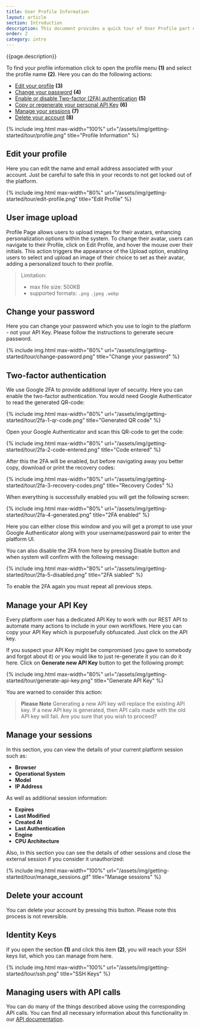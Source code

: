 ```yaml
---
title: User Profile Information
layout: article
section: Introduction
description: This document provides a quick tour of User Profile part of the UI showing how to edit your profile, change your password, enable the 2FA, copy or regenerate the API Key.
order: 2
category: intro
---
```


{{page.description}}

To find your profile information click to open the profile menu **(1)** and select
the profile name **(2)**. Here you can do the following actions:

*   [Edit your profile](#edit-your-profile) **(3)**
*   [Change your password](#change-your-password) **(4)**
*   [Enable or disable Two-factor (2FA) authentication](#two-factor-authentication) **(5)**
*   [Copy or regenerate your personal API Key](#manage-your-api-key) **(6)**
*   [Manage your sessions](#manage-your-sessions) **(7)**
*   [Delete your account](#delete-your-account) **(8)**

{% include img.html max-width="100%" url="/assets/img/getting-started/tour/profile.png" title="Profile Information" %}

## Edit your profile

Here you can edit the name and email address associated with your account. Just be
careful to safe this in your records to not get locked out of the platform.

{% include img.html max-width="80%" url="/assets/img/getting-started/tour/edit-profile.png" title="Edit Profile" %}

## User image upload

Profile Page allows users to upload images for their avatars, enhancing personalization options within the system. To change their avatar, users can navigate to their Profile, click on Edit Profile, and hover the mouse over their initials. This action triggers the appearance of the Upload option, enabling users to select and upload an image of their choice to set as their avatar, adding a personalized touch to their profile.

> Limitation:
> - max file size: 500KB
> - supported formats: `.png` `.jpeg` `.webp`

## Change your password

Here you can change your password which you use to login to the platform - not your API Key.
Please follow the instructions to generate secure password.

{% include img.html max-width="80%" url="/assets/img/getting-started/tour/change-password.png" title="Change your password" %}

## Two-factor authentication

We use Google 2FA to provide additional layer of security. Here you can enable the
two-factor authentication. You would need Google Authenticator to read the generated
QR-code:

{% include img.html max-width="80%" url="/assets/img/getting-started/tour/2fa-1-qr-code.png" title="Generated QR code" %}

Open your Google Authenticator and scan this QR-code to get the code:

{% include img.html max-width="80%" url="/assets/img/getting-started/tour/2fa-2-code-entered.png" title="Code entered" %}

After this the 2FA will be enabled, but before navigating away you better copy,
download or print the recovery codes:

{% include img.html max-width="80%" url="/assets/img/getting-started/tour/2fa-3-recovery-codes.png" title="Recovery Codes" %}

When everything is successfully enabled you will get the following screen:

{% include img.html max-width="80%" url="/assets/img/getting-started/tour/2fa-4-generated.png" title="2FA enabled" %}

Here you can either close this window and you will get a prompt to use your
Google Authenticator along with your username/password pair to enter the platform UI.

You can also disable the 2FA from here by pressing Disable button and when system
will confirm with the following message:

{% include img.html max-width="80%" url="/assets/img/getting-started/tour/2fa-5-disabled.png" title="2FA siabled" %}

To enable the 2FA again you must repeat all previous steps.

## Manage your API Key

Every platform user has a dedicated API Key to work with our REST API to automate
many actions to include in your own workflows. Here you can copy your API Key which
is purposefully obfuscated. Just click on the API key.

If you suspect your API Key might be compromised (you gave to somebody and forgot
about it) or you would like to just re-generate it you can do it here. Click on
**Generate new API Key** button to get the following prompt:

{% include img.html max-width="80%" url="/assets/img/getting-started/tour/generate-api-key.png" title="Generate API Key" %}

You are warned to consider this action:

> **Please Note** Generating a new API key will replace the existing API key. If
> a new API key is generated, then API calls made with the old API key will fail.
> Are you sure that you wish to proceed?

## Manage your sessions

In this section, you can view the details of your current platform session such as:
- **Browser**
- **Operational System**
- **Model**
- **IP Address**

As well as additional session information:
- **Expires**
- **Last Modified**
- **Created At**
- **Last Authentication**
- **Engine**
- **CPU Architecture**

Also, in this section you can see the details of other sessions and close the external session if you consider it unauthorized:

{% include img.html max-width="100%" url="/assets/img/getting-started/tour/manage_sessions.gif" title="Manage sessions" %}


## Delete your account

You can delete your account by pressing this button. Please note this process is
not reversible.

## Identity Keys

If you open the section **(1)** and click this item **(2)**, you will reach your SSH keys list, which you can manage from here.

{% include img.html max-width="100%" url="/assets/img/getting-started/tour/ssh.png" title="SSH Keys" %}

## Managing users with API calls

You can do many of the things described above using the corresponding API calls. You can find all necessary information about this functionality in our [API documentation]({{site.data.tenant.apiDocsUri}}/v2#/users).
